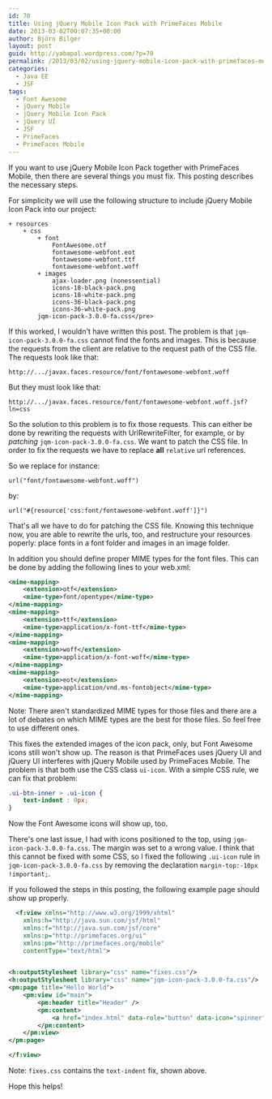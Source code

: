 ```yaml
---
id: 70
title: Using jQuery Mobile Icon Pack with PrimeFaces Mobile
date: 2013-03-02T00:07:35+00:00
author: Björn Bilger
layout: post
guid: http://yabapal.wordpress.com/?p=70
permalink: /2013/03/02/using-jquery-mobile-icon-pack-with-primefaces-mobile/
categories:
  - Java EE
  - JSF
tags:
  - Font Awesome
  - jQuery Mobile
  - jQuery Mobile Icon Pack
  - jQuery UI
  - JSF
  - PrimeFaces
  - PrimeFaces Mobile
---
```

If you want to use jQuery Mobile Icon Pack together with PrimeFaces Mobile, then there are several things you must fix. This posting describes the necessary steps.<!--more-->

For simplicity we will use the following structure to include jQuery Mobile Icon Pack into our project:

```
+ resources
    + css
        + font
            FontAwesome.otf
            fontawesome-webfont.eot
            fontawesome-webfont.ttf
            fontawesome-webfont.woff
        + images
            ajax-loader.png (nonessential)
            icons-18-black-pack.png
            icons-18-white-pack.png
            icons-36-black-pack.png
            icons-36-white-pack.png
        jqm-icon-pack-3.0.0-fa.css</pre>
```

If this worked, I wouldn't have written this post. The problem is that `jqm-icon-pack-3.0.0-fa.css` cannot find the fonts and images. This is because the requests from the client are relative to the request path of the CSS file. The requests look like that:

`http://.../javax.faces.resource/font/fontawesome-webfont.woff`

But they must look like that:

`http://.../javax.faces.resource/font/fontawesome-webfont.woff.jsf?ln=css`

So the solution to this problem is to fix those requests. This can either be done by rewriting the requests with UrlRewriteFilter, for example, or by *patching* `jqm-icon-pack-3.0.0-fa.css`. We want to patch the CSS file. In order to fix the requests we have to replace **all** `relative` url references.

So we replace for instance:

`url("font/fontawesome-webfont.woff")`

by:

`url("#{resource['css:font/fontawesome-webfont.woff']}")`

That's all we have to do for patching the CSS file. Knowing this technique now, you are able to rewrite the urls, too, and restructure your resources poperly: place fonts in a font folder and images in an image folder.

In addition you should define proper MIME types for the font files. This can be done by adding the following lines to your web.xml:

``` xml
<mime-mapping>
    <extension>otf</extension>
    <mime-type>font/opentype</mime-type>
</mime-mapping>
<mime-mapping>
    <extension>ttf</extension>
    <mime-type>application/x-font-ttf</mime-type>
</mime-mapping>
<mime-mapping>
    <extension>woff</extension>
    <mime-type>application/x-font-woff</mime-type>
</mime-mapping>
<mime-mapping>
    <extension>eot</extension>
    <mime-type>application/vnd.ms-fontobject</mime-type>
</mime-mapping>
```

Note: There aren't standardized MIME types for those files and there are a lot of debates on which MIME types are the best for those files. So feel free to use different ones.

This fixes the extended images of the icon pack, only, but Font Awesome icons still won't show up. The reason is that PrimeFaces uses jQuery UI and jQuery UI interferes with jQuery Mobile used by PrimeFaces Mobile. The problem is that both use the CSS class `ui-icon`. With a simple CSS rule, we can fix that problem:

``` css
.ui-btn-inner > .ui-icon {
    text-indent : 0px;
}
```

Now the Font Awesome icons will show up, too.

There's one last issue, I had with icons positioned to the top, using `jqm-icon-pack-3.0.0-fa.css`. The margin was set to a wrong value. I think that this cannot be fixed with some CSS, so I fixed the following `.ui-icon` rule in `jqm-icon-pack-3.0.0-fa.css` by removing the declaration `margin-top:-10px !important;`.

If you followed the steps in this posting, the following example page should show up properly.

``` xml
  <f:view xmlns="http://www.w3.org/1999/xhtml"
    xmlns:h="http://java.sun.com/jsf/html"
    xmlns:f="http://java.sun.com/jsf/core"
    xmlns:p="http://primefaces.org/ui"
    xmlns:pm="http://primefaces.org/mobile"
    contentType="text/html">


<h:outputStylesheet library="css" name="fixes.css"/>
<h:outputStylesheet library="css" name="jqm-icon-pack-3.0.0-fa.css"/>
<pm:page title="Hello World">
    <pm:view id="main">
        <pm:header title="Header" />
        <pm:content>
            <a href="index.html" data-role="button" data-icon="spinner" data-iconpos="top">Test</a>
        </pm:content>
    </pm:view>
</pm:page>

</f:view>
```

Note: `fixes.css` contains the `text-indent` fix, shown above.

Hope this helps!
